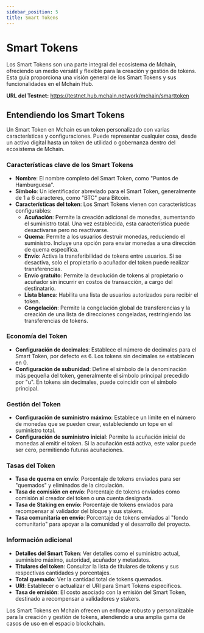 ```yaml
---
sidebar_position: 5
title: Smart Tokens
---
```


# Smart Tokens

Los Smart Tokens son una parte integral del ecosistema de Mchain, ofreciendo un medio versátil y flexible para la creación y gestión de tokens. Esta guía proporciona una visión general de los Smart Tokens y sus funcionalidades en el Mchain Hub.

**URL del Testnet:** https://testnet.hub.mchain.network/mchain/smarttoken

## Entendiendo los Smart Tokens

Un Smart Token en Mchain es un token personalizado con varias características y configuraciones. Puede representar cualquier cosa, desde un activo digital hasta un token de utilidad o gobernanza dentro del ecosistema de Mchain.

### Características clave de los Smart Tokens

- **Nombre**: El nombre completo del Smart Token, como "Puntos de Hamburguesa".
- **Símbolo**: Un identificador abreviado para el Smart Token, generalmente de 1 a 6 caracteres, como "BTC" para Bitcoin.
- **Características del token**: Los Smart Tokens vienen con características configurables:
    - **Acuñación**: Permite la creación adicional de monedas, aumentando el suministro total. Una vez establecida, esta característica puede desactivarse pero no reactivarse.
    - **Quema**: Permite a los usuarios destruir monedas, reduciendo el suministro. Incluye una opción para enviar monedas a una dirección de quema específica.
    - **Envío**: Activa la transferibilidad de tokens entre usuarios. Si se desactiva, solo el propietario o acuñador del token puede realizar transferencias.
    - **Envío gratuito**: Permite la devolución de tokens al propietario o acuñador sin incurrir en costos de transacción, a cargo del destinatario.
    - **Lista blanca**: Habilita una lista de usuarios autorizados para recibir el token.
    - **Congelación**: Permite la congelación global de transferencias y la creación de una lista de direcciones congeladas, restringiendo las transferencias de tokens.

### Economía del Token

- **Configuración de decimales**: Establece el número de decimales para el Smart Token, por defecto es 6. Los tokens sin decimales se establecen en 0.
- **Configuración de subunidad**: Define el símbolo de la denominación más pequeña del token, generalmente el símbolo principal precedido por "u". En tokens sin decimales, puede coincidir con el símbolo principal.

### Gestión del Token
- **Configuración de suministro máximo**: Establece un límite en el número de monedas que se pueden crear, estableciendo un tope en el suministro total.
- **Configuración de suministro inicial**: Permite la acuñación inicial de monedas al emitir el token. Si la acuñación está activa, este valor puede ser cero, permitiendo futuras acuñaciones.

### Tasas del Token
- **Tasa de quema en envío**: Porcentaje de tokens enviados para ser "quemados" y eliminados de la circulación.
- **Tasa de comisión en envío**: Porcentaje de tokens enviados como comisión al creador del token o una cuenta designada.
- **Tasa de Staking en envío**: Porcentaje de tokens enviados para recompensar al validador del bloque y sus stakers.
- **Tasa comunitaria en envío**: Porcentaje de tokens enviados al "fondo comunitario" para apoyar a la comunidad y el desarrollo del proyecto.

### Información adicional
- **Detalles del Smart Token**: Ver detalles como el suministro actual, suministro máximo, autoridad, acuñador y metadatos.
- **Titulares del token**: Consultar la lista de titulares de tokens y sus respectivas cantidades y porcentajes.
- **Total quemado**: Ver la cantidad total de tokens quemados.
- **URI**: Establecer o actualizar el URI para Smart Tokens específicos.
- **Tasa de emisión**: El costo asociado con la emisión del Smart Token, destinado a recompensar a validadores y stakers.

Los Smart Tokens en Mchain ofrecen un enfoque robusto y personalizable para la creación y gestión de tokens, atendiendo a una amplia gama de casos de uso en el espacio blockchain.

